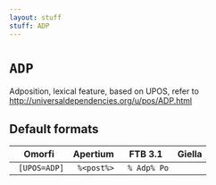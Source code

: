 ```yaml
---
layout: stuff
stuff: ADP
---
```

# ` ADP `

Adposition, lexical feature, based on UPOS, refer to http://universaldependencies.org/u/pos/ADP.html

## Default formats
| Omorfi | Apertium | FTB 3.1 | Giella |
|:------:|:--------:|:-------:|:------:|
| ` [UPOS=ADP]` | ` %<post%>` | ` % Adp% Po` | ` `  |
